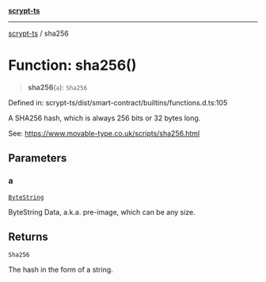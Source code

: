 [**scrypt-ts**](../README.md)

***

[scrypt-ts](../globals.md) / sha256

# Function: sha256()

> **sha256**(`a`): `Sha256`

Defined in: scrypt-ts/dist/smart-contract/builtins/functions.d.ts:105

A SHA256 hash, which is always 256 bits or 32 bytes long.

See:
https://www.movable-type.co.uk/scripts/sha256.html

## Parameters

### a

[`ByteString`](../type-aliases/ByteString.md)

ByteString Data, a.k.a. pre-image, which can be any size.

## Returns

`Sha256`

The hash in the form of a string.
